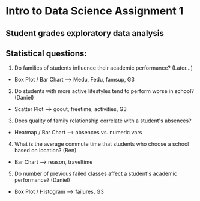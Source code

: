 # Intro to Data Science Assignment 1
## Student grades exploratory data analysis 

## Statistical questions: 
1. Do families of students influence their academic performance? (Later...)
  - Box Plot / Bar Chart --> Medu, Fedu, famsup, G3
  
2. Do students with more active lifestyles tend to perform worse in school? (Daniel)
  - Scatter Plot --> goout, freetime, activities, G3
  
3. Does quality of family relationship correlate with a student's absences?
  - Heatmap / Bar Chart --> absences vs. numeric vars
  
4. What is the average commute time that students who choose a school based on location? (Ben)
  - Bar Chart --> reason, traveltime
  
5. Do number of previous failed classes affect a student's academic performance? (Daniel)
  - Box Plot / Histogram --> failures, G3
